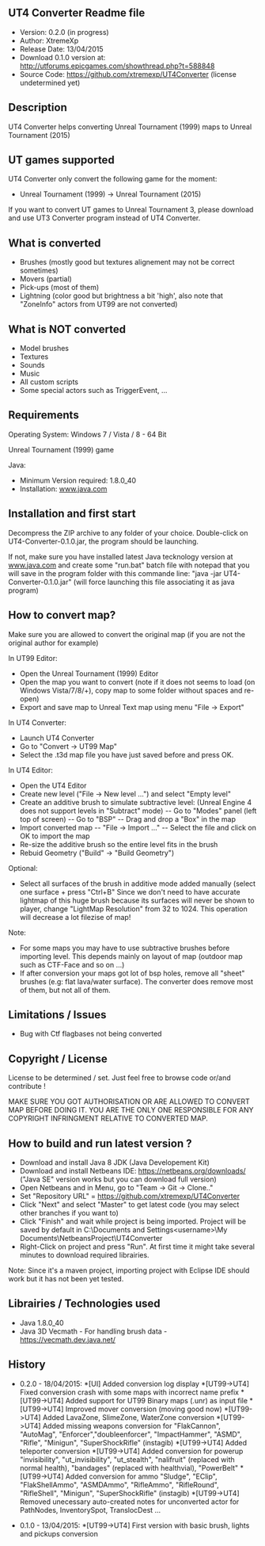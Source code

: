 
UT4 Converter Readme file
------------------------------

- Version: 0.2.0 (in progress)
- Author: XtremeXp
- Release Date: 13/04/2015
- Download 0.1.0 version at: http://utforums.epicgames.com/showthread.php?t=588848
- Source Code: https://github.com/xtremexp/UT4Converter (license undetermined yet)


Description
------------------------------
UT4 Converter helps converting
Unreal Tournament (1999) maps to Unreal Tournament (2015)

UT games supported
------------------------------
UT4 Converter only convert the following game for the moment:
- Unreal Tournament (1999) -> Unreal Tournament (2015)

If you want to convert UT games to Unreal Tournament 3,
please download and use UT3 Converter program instead of UT4 Converter.

What is converted
------------------------------
- Brushes (mostly good but textures alignement may not be correct sometimes)
- Movers (partial)
- Pick-ups (most of them)
- Lightning (color good but brightness a bit 'high', also note that "ZoneInfo" actors from UT99
are not converted)

What is NOT converted
------------------------------
- Model brushes
- Textures
- Sounds
- Music
- All custom scripts
- Some special actors such as TriggerEvent, ...

Requirements
------------------------------

Operating System:
Windows 7 / Vista / 8 - 64 Bit

Unreal Tournament (1999) game

Java:
- Minimum Version required: 1.8.0_40
- Installation: www.java.com 
	
Installation and first start
------------------------------
Decompress the ZIP archive to any folder of your choice.
Double-click on UT4-Converter-0.1.0.jar, the program should be launching.

If not, make sure you have installed latest Java tecknology version at www.java.com
and create some "run.bat" batch file with notepad that you will save in the 
program folder with this commande line:
"java -jar UT4-Converter-0.1.0.jar" (will force launching this file associating it 
as java program)

How to convert map?
------------------------------
Make sure you are allowed to convert the original map (if you are not the original author for example)

In UT99 Editor:
- Open the Unreal Tournament (1999) Editor
- Open the map you want to convert 
(note if it does not seems to load (on Windows Vista/7/8/+), copy map to some folder without spaces and re-open)
- Export and save map to Unreal Text map using menu "File -> Export"

In UT4 Converter:
- Launch UT4 Converter
- Go to "Convert -> UT99 Map"
- Select the .t3d map file you have just saved before and press OK.

In UT4 Editor:
- Open the UT4 Editor
- Create new level ("File -> New level ...") and select "Empty level"
- Create an additive brush to simulate subtractive level: (Unreal Engine 4 does not support levels in "Subtract" mode)
-- Go to "Modes" panel (left top of screen)
-- Go to "BSP"
-- Drag and drop a "Box" in the map
- Import converted map
-- "File -> Import ..."
-- Select the file and click on OK to import the map
- Re-size the additive brush so the entire level fits in the brush
- Rebuid Geometry ("Build" -> "Build Geometry")

Optional:
- Select all surfaces of the brush in additive mode added manually (select one surface + press "Ctrl+B"
Since we don't need to have accurate lightmap of this huge brush because
its surfaces will never be shown to player, change "LightMap Resolution" from 32 to 1024.
This operation will decrease a lot filezise of map!

Note:
- For some maps you may have to use subtractive brushes before importing level.
This depends mainly on layout of map (outdoor map such as CTF-Face and so on ...)
- If after conversion your maps got lot of bsp holes, remove all
"sheet" brushes (e.g: flat lava/water surface). The converter does remove most of them,
but not all of them.


Limitations / Issues
------------------------------
- Bug with Ctf flagbases not being converted

Copyright / License
------------------------------
License to be determined / set. Just feel free to browse code or/and 
contribute !

MAKE SURE YOU GOT AUTHORISATION OR ARE ALLOWED TO CONVERT MAP BEFORE DOING IT.
YOU ARE THE ONLY ONE RESPONSIBLE FOR ANY COPYRIGHT INFRINGMENT RELATIVE TO 
CONVERTED MAP.

How to build and run latest version ?
------------------------------
- Download and install Java 8 JDK (Java Developement Kit)
- Download and install Netbeans IDE: https://netbeans.org/downloads/ ("Java SE" version works but you can download full version)
- Open Netbeans and in Menu, go to "Team -> Git -> Clone.."
- Set "Repository URL" = https://github.com/xtremexp/UT4Converter
- Click "Next" and select "Master" to get latest code (you may select other branches if you want to)
- Click "Finish" and wait while project is being imported.
Project will be saved by default in C:\Documents and Settings\<username>\My Documents\NetbeansProject\UT4Converter
- Right-Click on project and press "Run". At first time it might take several minutes to download required librairies.

Note:
Since it's a maven project, importing project with Eclipse IDE should work 
but it has not been yet tested.

Librairies / Technologies used
------------------------------
- Java 1.8.0_40
- Java 3D Vecmath - For handling brush data - https://vecmath.dev.java.net/

History
------------------------------
- 0.2.0 - 18/04/2015: 
  *[UI] Added conversion log display
  *[UT99->UT4] Fixed conversion crash with some maps with incorrect name prefix
  *[UT99->UT4] Added support for UT99 Binary maps (.unr) as input file
  *[UT99->UT4] Improved mover conversion (moving good now)
  *[UT99->UT4] Added LavaZone, SlimeZone, WaterZone conversion
  *[UT99->UT4] Added missing weapons conversion for
  "FlakCannon", "AutoMag", "Enforcer","doubleenforcer",
"ImpactHammer", "ASMD", "Rifle", "Minigun", "SuperShockRifle" (instagib)
  *[UT99->UT4] Added teleporter conversion
  *[UT99->UT4] Added conversion for powerup "invisibility", "ut_invisibility",
 "ut_stealth", "nalifruit" (replaced with normal health),
 "bandages" (replaced with healthvial), "PowerBelt"
  *[UT99->UT4] Added conversion for ammo "Sludge", "EClip", "FlakShellAmmo", "ASMDAmmo",
 "RifleAmmo", "RifleRound", "RifleShell", "Minigun", "SuperShockRifle" (instagib)
  *[UT99->UT4] Removed unecessary auto-created notes for unconverted actor
for PathNodes, InventorySpot, TranslocDest
...

- 0.1.0 - 13/04/2015: 
  *[UT99->UT4] First version with basic brush, lights and pickups conversion


